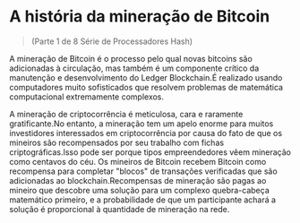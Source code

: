 # A história da mineração de Bitcoin
> (Parte 1 de 8 Série de Processadores Hash)

A mineração de Bitcoin é o processo pelo qual novas bitcoins são adicionadas à circulação, mas também é um componente crítico da manutenção e desenvolvimento do Ledger Blockchain.É realizado usando computadores muito sofisticados que resolvem problemas de matemática computacional extremamente complexos.

A mineração de criptocorrência é meticulosa, cara e raramente gratificante.No entanto, a mineração tem um apelo enorme para muitos investidores interessados em criptocorrência por causa do fato de que os mineiros são recompensados por seu trabalho com fichas criptográficas.Isso pode ser porque tipos empreendedores vêem mineração como centavos do céu. Os mineiros de Bitcoin recebem Bitcoin como recompensa para completar "blocos" de transações verificadas que são adicionadas ao blockchain.Recompensas de mineração são pagas ao mineiro que descobre uma solução para um complexo quebra-cabeça matemático primeiro, e a probabilidade de que um participante achará a solução é proporcional à quantidade de mineração na rede.